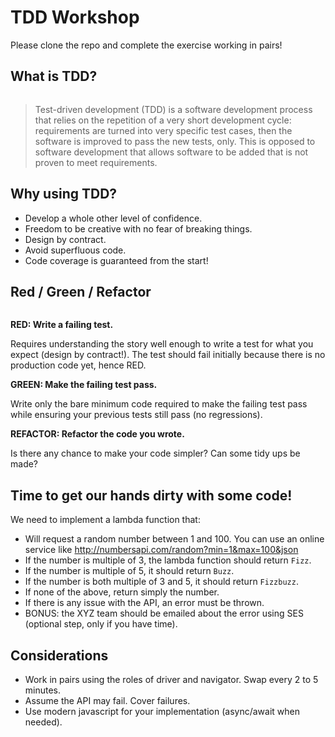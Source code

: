 # TDD Workshop

Please clone the repo and complete the exercise working in pairs!


## What is TDD?

<img src="https://cdn-images-1.medium.com/max/2400/1*W93Ke-ezhfWJ6cTbmCdaPQ.jpeg" alt="" />

> Test-driven development (TDD) is a software development process that relies on the repetition of a very short development cycle: requirements are turned into very specific test cases, then the software is improved to pass the new tests, only. This is opposed to software development that allows software to be added that is not proven to meet requirements.


## Why using TDD?

* Develop a whole other level of confidence.
* Freedom to be creative with no fear of breaking things.
* Design by contract.
* Avoid superfluous code.
* Code coverage is guaranteed from the start!


## Red / Green / Refactor 

<img src="https://marcabraham.files.wordpress.com/2012/04/06_red_green_refactor.jpg" alt="" />

**RED: Write a failing test.**

Requires understanding the story well enough to write a test for what you expect (design by contract!). The test should fail initially because there is no production code yet, hence RED.


**GREEN: Make the failing test pass.**

Write only the bare minimum code required to make the failing test pass while ensuring your previous tests still pass (no regressions). 


**REFACTOR: Refactor the code you wrote.**

Is there any chance to make your code simpler? Can some tidy ups be made?



## Time to get our hands dirty with some code!

We need to implement a lambda function that:

* Will request a random number between 1 and 100. You can use an online service like http://numbersapi.com/random?min=1&max=100&json
* If the number is multiple of 3, the lambda function should return `Fizz`.
* If the number is multiple of 5, it should return `Buzz`.
* If the number is both multiple of 3 and 5, it should return `Fizzbuzz`.
* If none of the above, return simply the number.
* If there is any issue with the API, an error must be thrown.
* BONUS: the XYZ team should be emailed about the error using SES (optional step, only if you have time).


## Considerations

* Work in pairs using the roles of driver and navigator. Swap every 2 to 5 minutes.
* Assume the API may fail. Cover failures.
* Use modern javascript for your implementation (async/await when needed).




